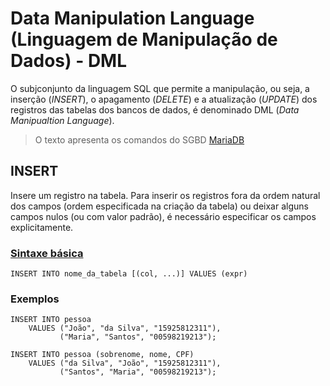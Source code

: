 # Data Manipulation Language (Linguagem de Manipulação de Dados) - DML

O subjconjunto da linguagem SQL que permite a manipulação, ou seja, a inserção (*INSERT*), o apagamento (*DELETE*) e a atualização (*UPDATE*) dos registros das tabelas dos bancos de dados, é denominado DML (*Data Manipualtion Language*).

> O texto apresenta os comandos do SGBD [MariaDB](https://mariadb.org/)

## INSERT

Insere um registro na tabela. Para inserir os registros fora da ordem natural dos campos (ordem especificada na criação da tabela) ou deixar alguns campos nulos (ou com valor padrão), é necessário especificar os campos explicitamente.

### **[Sintaxe básica](https://mariadb.com/kb/en/insert/)**

```
INSERT INTO nome_da_tabela [(col, ...)] VALUES (expr)
```

### Exemplos

```
INSERT INTO pessoa
	VALUES ("João", "da Silva", "15925812311"),
	       ("Maria", "Santos", "00598219213");

INSERT INTO pessoa (sobrenome, nome, CPF) 
	VALUES ("da Silva", "João", "15925812311"),
	       ("Santos", "Maria", "00598219213");
```


